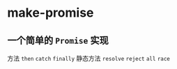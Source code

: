 # make-promise


## 一个简单的 `Promise` 实现

方法 `then` `catch` `finally` 
静态方法 `resolve` `reject` `all` `race`